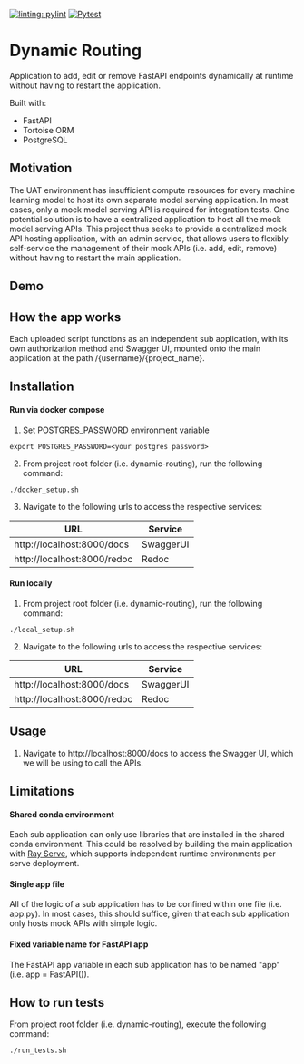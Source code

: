 [![linting: pylint](https://github.com/AddChew/dynamic-routing/actions/workflows/pylint.yml/badge.svg)](https://github.com/AddChew/dynamic-routing/actions/workflows/pylint.yml/badge.svg)
[![Pytest](https://github.com/AddChew/dynamic-routing/actions/workflows/pytest.yml/badge.svg)](https://github.com/AddChew/dynamic-routing/actions/workflows/pytest.yml)

# Dynamic Routing

Application to add, edit or remove FastAPI endpoints dynamically at runtime without having to restart the application.

Built with:
* FastAPI
* Tortoise ORM
* PostgreSQL

## Motivation

The UAT environment has insufficient compute resources for every machine learning model to host its own separate model serving application. In most cases, only a mock model serving API is required for integration tests. One potential solution is to have a centralized application to host all the mock model serving APIs. This project thus seeks to provide a centralized mock API hosting application, with an admin service, that allows users to flexibly self-service the management of their mock APIs (i.e. add, edit, remove) without having to restart the main application.

## Demo

## How the app works

Each uploaded script functions as an independent sub application, with its own authorization method and Swagger UI, mounted onto the main application at the path /{username}/{project_name}.

## Installation

#### Run via docker compose

1. Set POSTGRES_PASSWORD environment variable
```shell
export POSTGRES_PASSWORD=<your postgres password>
```

2. From project root folder (i.e. dynamic-routing), run the following command:
```
./docker_setup.sh
```

3. Navigate to the following urls to access the respective services:

| URL                              | Service       |
| -------------------------------- |-------------- |
| http://localhost:8000/docs       | SwaggerUI     |
| http://localhost:8000/redoc      | Redoc         |

#### Run locally

1. From project root folder (i.e. dynamic-routing), run the following command:
```
./local_setup.sh
```

2. Navigate to the following urls to access the respective services:

| URL                              | Service       |
| -------------------------------- |-------------- |
| http://localhost:8000/docs       | SwaggerUI     |
| http://localhost:8000/redoc      | Redoc         |

## Usage

1. Navigate to http://localhost:8000/docs to access the Swagger UI, which we will be using to call the APIs.

## Limitations

#### Shared conda environment

Each sub application can only use libraries that are installed in the shared conda environment. This could be resolved by building the main application with [Ray Serve](https://docs.ray.io/en/latest/ray-core/handling-dependencies.html), which supports independent runtime environments per serve deployment.

#### Single app file

All of the logic of a sub application has to be confined within one file (i.e. app.py). In most cases, this should suffice, given that each sub application only hosts mock APIs with simple logic.

#### Fixed variable name for FastAPI app

The FastAPI app variable in each sub application has to be named "app" (i.e. app = FastAPI()).

## How to run tests

From project root folder (i.e. dynamic-routing), execute the following command:
```shell
./run_tests.sh
```